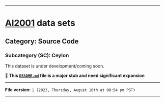 
***

# [AI2001](https://github.com/seanpm2001/AI2001/) data sets

## Category: Source Code

### Subcategory (SC): Ceylon

This dataset is under development/coming soon.

**🌱️ This [`README.md`](/README.md) file is a major stub and need significant expansion**

***

**File version:** `1 (2023, Thursday, August 10th at 08:54 pm PST)`

***
